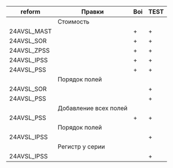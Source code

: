 
| reform      | Правки                | Boi | TEST |
| ----------- | --------------------- | --- | ---- |
|             | Стоимость             |     |      |
| 24AVSL_MAST |                       | +   | +    |
| 24AVSL_SOR  |                       | +   | +    |
| 24AVSL_ZPSS |                       | +   | +    |
| 24AVSL_IPSS |                       | +   | +    |
| 24AVSL_PSS  |                       | +   | +    |
|             | Порядок полей         |     |      |
| 24AVSL_SOR  |                       |     | +    |
| 24AVSL_PSS  |                       |     | +    |
|             | Добавление всех полей |     |      |
| 24AVSL_PSS  |                       | +   | +    |
|             | Порядок полей         |     |      |
| 24AVSL_IPSS |                       |     | +    |
|             | Регистр у серии       |     |      |
| 24AVSL_IPSS |                       |     | +    |
